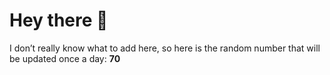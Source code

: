 # Hey there 👋

I don’t really know what to add here, so here is the random number that will be updated once a day: **70**
